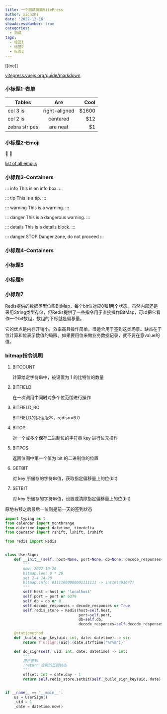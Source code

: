 ```yaml
---
title: 一个测试页面VitePress
author: xionzhi
date: '2022-12-16'
showAccessNumber: true
categories:
  - 测试
tags:
  - 标签1
  - 标签2
  - 标签3
---
```


[[toc]]

[vitepress.vuejs.org/guide/markdown](https://vitepress.vuejs.org/guide/markdown)

### 小标题1-表单

| Tables        |      Are      |  Cool |
| ------------- | :-----------: | ----: |
| col 3 is      | right-aligned | $1600 |
| col 2 is      |   centered    |   $12 |
| zebra stripes |   are neat    |    $1 |

### 小标题2-Emoji

:tada: :100:

[list of all emojis](https://github.com/markdown-it/markdown-it-emoji/blob/master/lib/data/full.json)

### 小标题3-Containers

::: info
This is an info box.
:::

::: tip
This is a tip.
:::

::: warning
This is a warning.
:::

::: danger
This is a dangerous warning.
:::

::: details
This is a details block.
:::

::: danger STOP
Danger zone, do not proceed
:::


### 小标题4-Containers
### 小标题5
### 小标题6
### 小标题7

Redis提供的数据类型位图BitMap，每个bit位对应0和1两个状态。虽然内部还是采用String类型存储，但Redis提供了一些指令用于直接操作BitMap，可以把它看作一个bit数组，数组的下标就是偏移量。

它的优点是内存开销小，效率高且操作简单，很适合用于签到这类场景。缺点在于位计算和位表示数值的局限。如果要用位来做业务数据记录，就不要在意value的值。


### bitmap指令说明

1. BITCOUNT

   计算给定字符串中，被设置为 1 的比特位的数量

2. BITFIELD

   在一次调用中同时对多个位范围进行操作

3. BITFIELD_RO

   BITFIELD的只读版本，redis>=6.0

4. BITOP

   对一个或多个保存二进制位的字符串 key 进行位元操作

5. BITPOS

   返回位图中第一个值为 bit 的二进制位的位置

6. GETBIT

   对 key 所储存的字符串值，获取指定偏移量上的位(bit)

7. SETBIT 

   对 key 所储存的字符串值，设置或清除指定偏移量上的位(bit)


原地右移之后最后一位则是前一天的签到状态

```python
import typing as t
from calendar import monthrange
from datetime import datetime, timedelta
from operator import rshift, lshift, irshift

from redis import Redis


class UserSign:
    def __init__(self, host=None, port=None, db=None, decode_responses=None):
        """
        now: 2022-10-20
        bitmap.len: 0 * 20
        set 2-4 14-20
        bitmap.info: 01111000000001111111 -> int10(491647)
        """
        self.host = host or 'localhost'
        self.port = port or 6379
        self.db = db or 0
        self.decode_responses = decode_responses or True
        self.redis_store = Redis(host=self.host,
                                 port=self.port,
                                 db=self.db,
                                 decode_responses=self.decode_responses)

    @staticmethod
    def _build_sign_key(uid: int, date: datetime) -> str:
        return f'u:sign:{uid}:{date.strftime("%Y%m")}'

    def do_sign(self, uid: int, date: datetime) -> int:
        """
        用户签到
        :return 之前的签到状态
        """
        offset: int = date.day - 1
        return self.redis_store.setbit(self._build_sign_key(uid, date), offset, 1)


if __name__ == '__main__':
    us = UserSign()
    _uid = 1
    _date = datetime.now()

```
